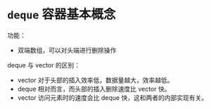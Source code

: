 # `deque` 容器基本概念

功能：

- 双端数组，可以对头端进行删除操作

deque 与 vector 的区别：

- vector 对于头部的插入效率低，数据量越大，效率越低。
- deque 相对而言，而头部的插入删除速度比 vector 快。
- vector 访问元素时的速度会比 deque 快，这和两者的内部实现有关。
